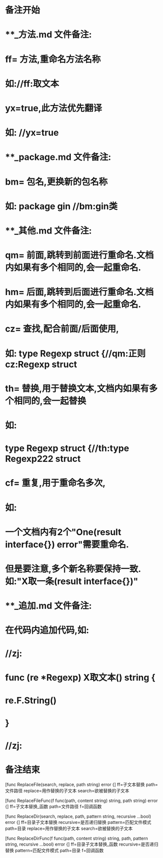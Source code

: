 # 备注开始
# **_方法.md 文件备注:
# ff= 方法,重命名方法名称
# 如://ff:取文本
#
# yx=true,此方法优先翻译
# 如: //yx=true


# **_package.md 文件备注:
# bm= 包名,更换新的包名称 
# 如: package gin //bm:gin类


# **_其他.md 文件备注:
# qm= 前面,跳转到前面进行重命名.文档内如果有多个相同的,会一起重命名.
# hm= 后面,跳转到后面进行重命名.文档内如果有多个相同的,会一起重命名.
# cz= 查找,配合前面/后面使用,
# 如: type Regexp struct {//qm:正则 cz:Regexp struct
#
# th= 替换,用于替换文本,文档内如果有多个相同的,会一起替换
# 如:
# type Regexp struct {//th:type Regexp222 struct
#
# cf= 重复,用于重命名多次,
# 如: 
# 一个文档内有2个"One(result interface{}) error"需要重命名.
# 但是要注意,多个新名称要保持一致. 如:"X取一条(result interface{})"


# **_追加.md 文件备注:
# 在代码内追加代码,如:
# //zj:
# func (re *Regexp) X取文本() string { 
#    re.F.String()
# }
# //zj:
# 备注结束

[func ReplaceFile(search, replace, path string) error {]
ff=子文本替换
path=文件路径
replace=用作替换的子文本
search=欲被替换的子文本

[func ReplaceFileFunc(f func(path, content string) string, path string) error {]
ff=子文本替换_函数
path=文件路径
f=回调函数

[func ReplaceDir(search, replace, path, pattern string, recursive ...bool) error {]
ff=目录子文本替换
recursive=是否递归替换
pattern=匹配文件模式
path=目录
replace=用作替换的子文本
search=欲被替换的子文本

[func ReplaceDirFunc(f func(path, content string) string, path, pattern string, recursive ...bool) error {]
ff=目录子文本替换_函数
recursive=是否递归替换
pattern=匹配文件模式
path=目录
f=回调函数

